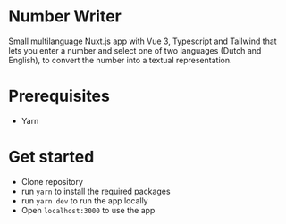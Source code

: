# Number Writer

Small multilanguage Nuxt.js app with Vue 3, Typescript and Tailwind that lets you enter a number and select one of two languages (Dutch and English), to convert the number into a textual representation.

# Prerequisites

- Yarn

# Get started

- Clone repository
- run `yarn` to install the required packages
- run `yarn dev` to run the app locally
- Open `localhost:3000` to use the app
